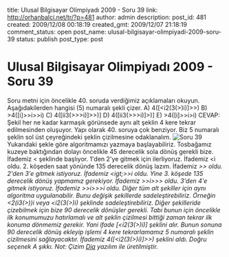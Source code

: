 title: Ulusal Bilgisayar Olimpiyadı 2009 - Soru 39
link: http://orhanbalci.net/tr/?p=481
author: admin
description: 
post_id: 481
created: 2009/12/08 00:18:19
created_gmt: 2009/12/07 21:18:19
comment_status: open
post_name: ulusal-bilgisayar-olimpiyadi-2009-soru-39
status: publish
post_type: post

# Ulusal Bilgisayar Olimpiyadı 2009 - Soru 39

Soru metni için öncelikle 40. soruda verdiğimiz açıklamaları okuyun. Aşağıdakilerden hangisi (5) numaralı şekli çizer. A) 4([<i2(3(>)i)]>>) B) >4([i]>>i>>i) C) 4([ii3(>>>i)]>>)] D) 4([ii3(>>>i)]>)] E) >4([i]>>i>i) CEVAP: Şekil her ne kadar karmaşık görünsede aynı alt şeklin 4 kere tekrar edilmesinden oluşuyor. Yapı olarak 40. soruya çok benziyor. Biz 5 numaralı şeklin sol üst çeyreğindeki şeklin çizilmesine odaklanalım. ![Soru 39](/wp-content/uploads/39-244x300.png) Yukarıdaki şekle göre algoritmamızı yazmaya başlayabiliriz. Tosbağamız kuzeye baktığından dolayı öncelikle 45 derecelik sola dönüş gerekli bize. İfademiz < şeklinde başlıyor. 1'den 2'ye gitmek için ilerliyoruz. İfademiz <i oldu. 2. köşeden saat yönünde 135 derecelik dönüş lazım. İfademiz <i>>> oldu. 2'den 3'e gitmek istiyoruz. İfademiz <igt;>>i oldu. Yine 3. köşede 135 derecelik dönüş yapmamız gerekiyor. İfademiz <i>>>i>>> oldu. 3'den 4'e gitmek istiyoruz. İfademiz <i>>>i>>>i oldu. Diğer tüm alt şekiller için aynı algoritma uygulanabilir. Bunu değişik şekillerde sadeleştirebiliriz. Örneğin <2(i3(>))i veya <i2(3(>)i) şeklinde sadeleştirebiliriz. Diğer şekilleride çizebilmek için bize 90 derecelik dönüşler gerekli. Tabi bunun için öncelikle ilk konumumuzu hatırlamalı ve alt şeklin çizilmesi bittiği zaman tekrar ilk konuma dönmemiz gerekir. Yani ifade [<i2(3(>)i)] şeklini alır. Bunun sonuna 90 derecelik dönüş ekleyip işlemi 4 kere tekrarlamamız 5 numaralı şeklin çizilmesini sağlayacaktır. İfademiz 4([<i2(3(>)i)]>>) şeklini aldı. Doğru seçenek A şıkkı. Not: Çizim [Dia](http://projects.gnome.org/dia/) yazılım ile üretilmiştir.